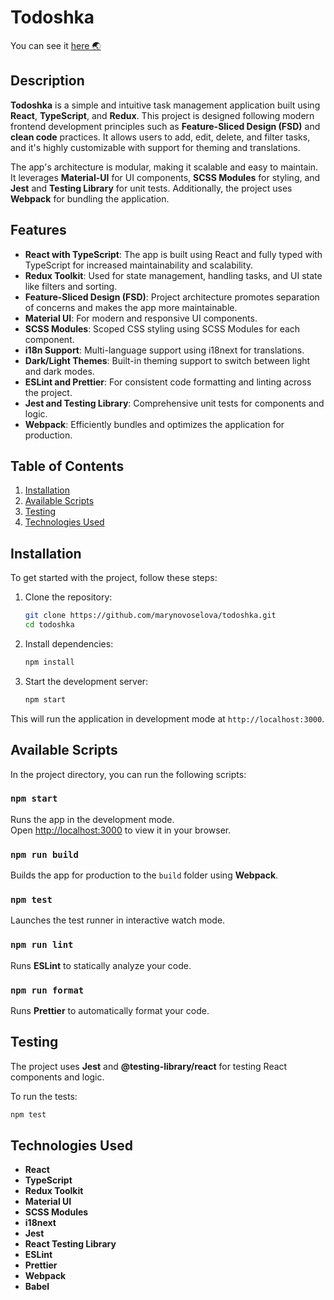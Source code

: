 # Todoshka

You can see it <a href="https://marynovoselova.github.io/Todoshka" alt="Todoshka">here 🌏</a>

## Description

**Todoshka** is a simple and intuitive task management application built using **React**, **TypeScript**, and **Redux**. This project is designed following modern frontend development principles such as **Feature-Sliced Design (FSD)** and **clean code** practices. It allows users to add, edit, delete, and filter tasks, and it's highly customizable with support for theming and translations.

The app's architecture is modular, making it scalable and easy to maintain. It leverages **Material-UI** for UI components, **SCSS Modules** for styling, and **Jest** and **Testing Library** for unit tests. Additionally, the project uses **Webpack** for bundling the application.

## Features

- **React with TypeScript**: The app is built using React and fully typed with TypeScript for increased maintainability and scalability.
- **Redux Toolkit**: Used for state management, handling tasks, and UI state like filters and sorting.
- **Feature-Sliced Design (FSD)**: Project architecture promotes separation of concerns and makes the app more maintainable.
- **Material UI**: For modern and responsive UI components.
- **SCSS Modules**: Scoped CSS styling using SCSS Modules for each component.
- **i18n Support**: Multi-language support using i18next for translations.
- **Dark/Light Themes**: Built-in theming support to switch between light and dark modes.
- **ESLint and Prettier**: For consistent code formatting and linting across the project.
- **Jest and Testing Library**: Comprehensive unit tests for components and logic.
- **Webpack**: Efficiently bundles and optimizes the application for production.

## Table of Contents

1. [Installation](#installation)
2. [Available Scripts](#available-scripts)
4. [Testing](#testing)
5. [Technologies Used](#technologies-used)

## Installation

To get started with the project, follow these steps:

1. Clone the repository:

    ```bash
    git clone https://github.com/marynovoselova/todoshka.git
    cd todoshka
    ```

2. Install dependencies:

    ```bash
    npm install
    ```

3. Start the development server:

    ```bash
    npm start
    ```

This will run the application in development mode at `http://localhost:3000`.

## Available Scripts

In the project directory, you can run the following scripts:

### `npm start`

Runs the app in the development mode.  
Open [http://localhost:3000](http://localhost:3000) to view it in your browser.

### `npm run build`

Builds the app for production to the `build` folder using **Webpack**.

### `npm test`

Launches the test runner in interactive watch mode.

### `npm run lint`

Runs **ESLint** to statically analyze your code.

### `npm run format`

Runs **Prettier** to automatically format your code.

## Testing

The project uses **Jest** and **@testing-library/react** for testing React components and logic.

To run the tests:

```bash
npm test
```

## Technologies Used

- **React**
- **TypeScript**
- **Redux Toolkit**
- **Material UI**
- **SCSS Modules**
- **i18next**
- **Jest**
- **React Testing Library**
- **ESLint**
- **Prettier**
- **Webpack**
- **Babel**

